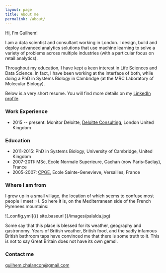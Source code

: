 ```yaml
---
layout: page
title: About me
permalink: /about/
---
```


Hi, I'm Guilhem! 

I am a data scientist and consultant working in London. I design, build and deploy advanced analytics solutions that use machine learning to solve a variety of problems across multiple industries (with a particular focus on retail analytics).

Throughout my education, I have kept a keen interest in Life Sciences and Data Science. 
In fact, I have been working at the interface of both, while doing a PhD in Systems Biology in Cambridge (at the MRC Laboratory of Molecular Biology).


Below is a very short resume. You will find more details on my [LinkedIn profile](https://www.linkedin.com/in/guilhemchalancon/). 

### Work Experience

* 2015 -- present: Monitor Deloitte, [Deloitte Consulting](https://www2.deloitte.com/uk/en.html), London United Kingdom

### Education

* 2011-2015: PhD in Systems Biology, University of Cambridge, United Kingdom
* 2007-2011: MSc, Ecole Normale Superieure, Cachan (now Paris-Saclay), France
* 2005-2007: [CPGE](https://en.wikipedia.org/wiki/Classe_pr%C3%A9paratoire_aux_grandes_%C3%A9coles), Ecole Sainte-Genevieve, Versailles, France


### Where I am from 

I grew up in a small village, the location of which seems to confuse most people I meet :-). So here it is, on the Mediterranean side of the French Pyrenees mountains:

![_config.yml]({{ site.baseurl }}/images/palalda.jpg)

Some say that this place is blessed for its weather, geography and gastronomy. Years of British weather, British food, and the sadly infamous British bathroom taps have convinced me that there is some truth to it. 
This is not to say Great Britain does not have its own <a class="surprise">gems!</a>.



### Contact me

[guilhem.chalancon@gmail.com](mailto:guilhem.chalancon@gmail.com)
